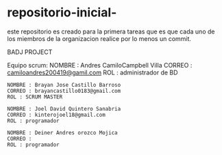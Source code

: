 # repositorio-inicial-
este repositorio es creado para la primera tareas que es que cada uno de los miembros de la organizacion realice por lo menos un commit.
   
  BADJ PROJECT 
   
   Equipo scrum:
    NOMBRE : Andres CamiloCampbell Villa
    CORREO : camiloandres200419@gamil.com 
    ROL : administrador de BD
    
    NOMBRE : Brayan Jose Castillo Barroso
    CORREO : brayancastillo0183@gmail.com
    ROL : SCRUM MASTER 
    
    NOMBRE : Joel David Quintero Sanabria 
    CORREO : kinterojoel18@gmail.com
    ROL : programador 
    
    NOMBRE : Deiner Andres orozco Mojica 
    CORREO : 
    ROL : programador 
